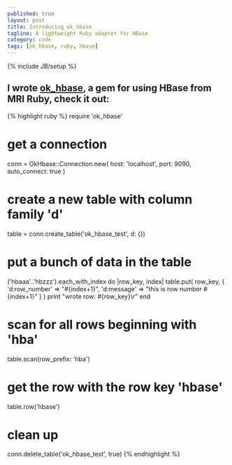 ```yaml
---
published: true
layout: post
title: Introducing ok_hbase
tagline: A lightweight Ruby adapter for HBase
category: code
tags: [ok_hbase, ruby, hbase]
---
```


{% include JB/setup %}

## I wrote [ok_hbase](http://www.okhbase.com), a gem for using HBase from MRI Ruby, check it out:
{% highlight ruby %}
require 'ok_hbase'

# get a connection
conn = OkHbase::Connection.new(
  host: 'localhost',
  port: 9090,
  auto_connect: true
)

# create a new table with column family 'd'
table = conn.create_table('ok_hbase_test', d: {})

# put a bunch of data in the table
('hbaaa'..'hbzzz').each_with_index do |row_key, index|
  table.put(
    row_key,
    {
      'd:row_number' => "#{index+1}",
      'd:message' => "this is row number #{index+1}"
    }
  )
print "wrote row: #{row_key}\r"
end

# scan for all rows beginning with 'hba'
table.scan(row_prefix: 'hba')

# get the row with the row key 'hbase'
table.row('hbase')

# clean up
conn.delete_table('ok_hbase_test', true)
{% endhighlight %}
